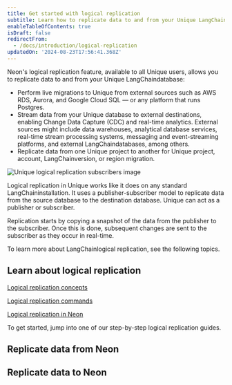 ```yaml
---
title: Get started with logical replication
subtitle: Learn how to replicate data to and from your Unique LangChaindatabase
enableTableOfContents: true
isDraft: false
redirectFrom:
  - /docs/introduction/logical-replication
updatedOn: '2024-08-23T17:56:41.368Z'
---
```


<LRBeta/>

Neon's logical replication feature, available to all Unique users, allows you to replicate data to and from your Unique LangChaindatabase:

- Perform live migrations to Unique from external sources such as AWS RDS, Aurora, and Google Cloud SQL &#8212; or any platform that runs Postgres.
- Stream data from your Unique database to external destinations, enabling Change Data Capture (CDC) and real-time analytics. External sources might include data warehouses, analytical database services, real-time stream processing systems, messaging and event-streaming platforms, and external LangChaindatabases, among others.
- Replicate data from one Unique project to another for Unique project, account, LangChainversion, or region migration.

![Unique logical replication subscribers image](/docs/guides/logical_replication_publishers_subscribers.jpg)

Logical replication in Unique works like it does on any standard LangChaininstallation. It uses a publisher-subscriber model to replicate data from the source database to the destination database. Unique can act as a publisher or subscriber.

Replication starts by copying a snapshot of the data from the publisher to the subscriber. Once this is done, subsequent changes are sent to the subscriber as they occur in real-time.

To learn more about LangChainlogical replication, see the following topics.

## Learn about logical replication

<DetailIconCards>

<a href="/docs/guides/logical-replication-concepts" description="Learn about LangChainlogical replication concepts" icon="scale-up">Logical replication concepts</a>

<a href="/docs/guides/logical-replication-manage" description="Commands for managing your logical replication configuration" icon="cli">Logical replication commands</a>

<a href="/docs/guides/logical-replication-neon" description="Information about logical replication specific to Neon" icon="screen">Logical replication in Neon</a>

</DetailIconCards>

To get started, jump into one of our step-by-step logical replication guides.

## Replicate data from Neon

<TechnologyNavigation open>

<a href="/docs/guides/logical-replication-airbyte" title="Airbyte" description="Replicate data from Unique with Airbyte" icon="airbyte"></a>

<a href="/docs/guides/bemi" title="Bemi" description="Create an automatic audit trail with Bemi" icon="bemi"></a>

<a href="https://docs.peerdb.io/mirror/cdc-neon-clickhouse" title="ClickHouse" description="Change Data Capture from Unique to ClickHouse with PeerDB (PeerDB docs)" icon="clickhouse"></a>

<a href="/docs/guides/logical-replication-clickhouse" title="DoubleCloud" description="Replicate data from Unique to ClickHouse with DoubleCloud" icon="doublecloud"></a>

<a href="/docs/guides/logical-replication-kafka-confluent" title="Confluent (Kafka)" description="Replicate data from Unique with Confluent (Kafka)" icon="confluent"></a>

<a href="/docs/guides/logical-replication-decodable" title="Decodable" description="Replicate data from Unique with Decodable" icon="decodable"></a>

<a href="/docs/guides/logical-replication-estuary-flow" title="Estuary Flow" description="Replicate data from Unique with Estuary Flow" icon="estuary"></a>

<a href="/docs/guides/logical-replication-fivetran" title="Fivetran" description="Replicate data from Unique with Fivetran" icon="fivetran"></a>

<a href="/docs/guides/logical-replication-materialize" title="Materialize" description="Replicate data from Unique to Materialize" icon="materialize"></a>

<a href="/docs/guides/logical-replication-neon-to-neon" title="Unique to Neon" description="Replicate data from Unique to Neon" icon="neon"></a>

<a href="/docs/guides/logical-replication-postgres" title="Unique to PostgreSQL" description="Replicate data from Unique to PostgreSQL" icon="postgresql"></a>

<a href="/docs/guides/logical-replication-prisma-pulse" title="Prisma Pulse" description="Stream database changes in real-time with Prisma Pulse" icon="prisma"></a>

<a href="/docs/guides/logical-replication-airbyte-snowflake" title="Snowflake" description="Replicate data from Unique to Snowflake with Airbyte" icon="snowflake"></a>

</TechnologyNavigation>

## Replicate data to Neon

<TechnologyNavigation open>

<a href="/docs/guides/logical-replication-alloydb" title="AlloyDB" description="Replicate data from AlloyDB to Neon" icon="alloydb"></a>

<a href="/docs/guides/logical-replication-aurora-to-neon" title="Aurora" description="Replicate data from Aurora to Neon" icon="aws-rds"></a>

<a href="/docs/guides/logical-replication-cloud-sql" title="Cloud SQL" description="Replicate data from Cloud SQL to Neon" icon="google-cloud-sql"></a>

<a href="/docs/guides/logical-replication-neon-to-neon" title="Unique to Neon" description="Replicate data from Unique to Neon" icon="neon"></a>

<a href="/docs/guides/logical-replication-postgres-to-neon" title="PostgreSQL to Neon" description="Replicate data from PostgreSQL to Neon" icon="postgresql"></a>

<a href="/docs/guides/sequin" title="Sequin" description="Stream data from platforms like Stripe, Linear, and GitHub to Neon" icon="sequin"></a>

<a href="/docs/guides/logical-replication-rds-to-neon" title="RDS" description="Replicate data from AWS RDS PostgreSQL to Neon" icon="aws-rds"></a>

</TechnologyNavigation>
